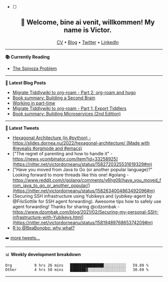   - [ ] <h2 align="center">👋 Welcome, bine ai venit, willkommen! My name is Victor. </h2>
                            <p align="center">
                            <a href="https://dornea.nu/cv">CV</a> •
                            <a href="https://blog.dornea.nu">Blog</a> •
                            <a href="https://twitter.com/victordorneanu">Twitter</a> •
                            <a href="https://www.linkedin.com/in/victor-dorneanu/">LinkedIn</a> 
                            </p>

  <!--
  **dorneanu/dorneanu** is a ✨ _special_ ✨ repository because its `README.md` (this file) appears on your GitHub profile.

  Here are some ideas to get you started:

  - 🔭 I’m currently working on ...
  - 🌱 I’m currently learning ...
  - 👯 I’m looking to collaborate on ...
  - 🤔 I’m looking for help with ...
  - 💬 Ask me about ...
  - 📫 How to reach me: ...
  - 😄 Pronouns: ...
  - ⚡ Fun fact: ...
  -->

  ---

  **📚 Currently Reading**

  - [The Spinoza Problem](https://www.goodreads.com/book/show/12715691-the-spinoza-problem)

  ---

  **📝 Latest Blog Posts**

  <!-- BLOG-POST-LIST:START -->
- [Migrate Tiddlywiki to org-roam - Part 2: org-roam and hugo](https://blog.dornea.nu/2022/10/04/migrate-tiddlywiki-to-org-roam-part-2-org-roam-and-hugo/)
- [Book summary: Building a Second Brain](https://blog.dornea.nu/2022/09/27/book-summary-building-a-second-brain/)
- [Working in part-time](https://blog.dornea.nu/2022/09/16/working-in-part-time/)
- [Migrate Tiddlywiki to org-roam - Part 1: Export Tiddlers](https://blog.dornea.nu/2022/09/03/migrate-tiddlywiki-to-org-roam-part-1-export-tiddlers/)
- [Book summary: Building Microservices &lpar;2nd Edition&rpar;](https://blog.dornea.nu/2022/08/10/book-summary-building-microservices-2nd-edition/)
<!-- BLOG-POST-LIST:END -->

  ---

  **📱 Latest Tweets**

  <!-- TWITTER:START -->
- [Hexagonal Architecture &lpar;in #python&rpar; - https://slides.dornea.nu/2022/hexagonal-architecture/ &lpar;Made with #revealjs #orgmode and #emacs&rpar;](https://nitter.net/victordorneanu/status/1584604022148841473#m)
- [&quot;The regret of parenting and how to handle it&quot; - https://news.ycombinator.com/item?id=33258925](https://nitter.net/victordorneanu/status/1582720325531619329#m)
- [&quot;Have you moved from Java to Go &lpar;or another popular language&rpar;?&quot; Looking forward to more threads like this one! #golang - https://www.reddit.com/r/golang/comments/y6hg08/have_you_moved_from_java_to_go_or_another_popular/](https://nitter.net/victordorneanu/status/1582634004863492096#m)
- [Securing SSH infrastructure using Yubikeys and &lpar;yubikey-agent by @FiloSottile for SSH agent forwarding&rpar;. Awesome tips how to safely use agent forwarding! Thanks for sharing @cdzombak - https://www.dzombak.com/blog/2021/02/Securing-my-personal-SSH-infrastructure-with-Yubikeys.html](https://nitter.net/victordorneanu/status/1581948976865374209#m)
- [R to @BeaBonobo: why what?](https://nitter.net/victordorneanu/status/1579743411409944576#m)
<!-- TWITTER:END -->

  ➡️ [more tweets...](https://twitter.com/victordorneanu)

  ---

  📊 **Weekly development breakdown**

  <!--START_SECTION:waka-->

```text
Org          9 hrs 26 mins   ███████████████░░░░░░░░░░   59.89 %
Other        4 hrs 50 mins   ███████▓░░░░░░░░░░░░░░░░░   30.69 %
```

<!--END_SECTION:waka-->

  ---
